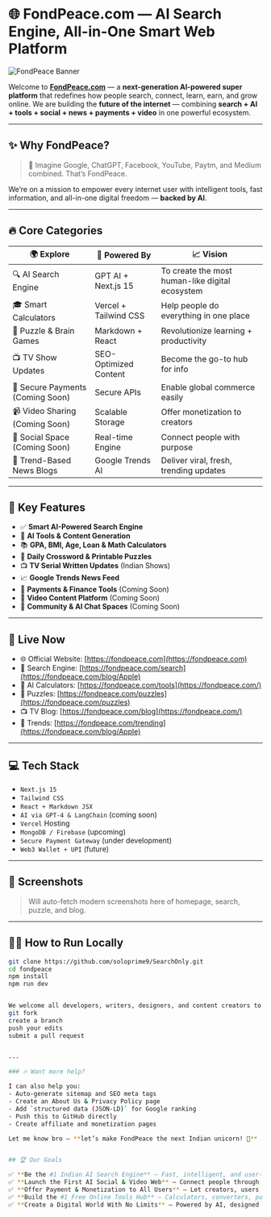 # 🌐 FondPeace.com — AI Search Engine, All-in-One Smart Web Platform

![FondPeace Banner](https://fondpeace.com/apple/resized-image.webp)

Welcome to **[FondPeace.com](https://fondpeace.com)** — a **next-generation AI-powered super platform** that redefines how people search, connect, learn, earn, and grow online. We are building the **future of the internet** — combining **search + AI + tools + social + news + payments + video** in one powerful ecosystem.

---

## ✨ Why FondPeace?

> 🧠 Imagine Google, ChatGPT, Facebook, YouTube, Paytm, and Medium combined. That’s FondPeace.

We’re on a mission to empower every internet user with intelligent tools, fast information, and all-in-one digital freedom — **backed by AI**.

---

## 🔥 Core Categories

| 🌍 Explore | 🚀 Powered By | 📈 Vision |
|-----------|---------------|----------|
| 🔍 AI Search Engine | GPT AI + Next.js 15 | To create the most human-like digital ecosystem |
| 🎓 Smart Calculators | Vercel + Tailwind CSS | Help people do everything in one place |
| 🧩 Puzzle & Brain Games | Markdown + React | Revolutionize learning + productivity |
| 📺 TV Show Updates | SEO-Optimized Content | Become the go-to hub for info |
| 🔐 Secure Payments (Coming Soon) | Secure APIs | Enable global commerce easily |
| 📹 Video Sharing (Coming Soon) | Scalable Storage | Offer monetization to creators |
| 💬 Social Space (Coming Soon) | Real-time Engine | Connect people with purpose |
| 📰 Trend-Based News Blogs | Google Trends AI | Deliver viral, fresh, trending updates |

---

## 🌟 Key Features

- ✅ **Smart AI-Powered Search Engine**  
- 🧠 **AI Tools & Content Generation**  
- 📚 **GPA, BMI, Age, Loan & Math Calculators**  
- 🧩 **Daily Crossword & Printable Puzzles**  
- 📺 **TV Serial Written Updates** (Indian Shows)  
- 📈 **Google Trends News Feed**  
- 💼 **Payments & Finance Tools** (Coming Soon)  
- 🎥 **Video Content Platform** (Coming Soon)  
- 💬 **Community & AI Chat Spaces** (Coming Soon)

---

## 🚀 Live Now

- 🌐 Official Website: [https://fondpeace.com](https://fondpeace.com)
- 🔎 Search Engine: [https://fondpeace.com/search](https://fondpeace.com/blog/Apple)
- 🧠 AI Calculators: [https://fondpeace.com/tools](https://fondpeace.com/)
- 🧩 Puzzles: [https://fondpeace.com/puzzles](https://fondpeace.com/puzzles)
- 📺 TV Blog: [https://fondpeace.com/blog](https://fondpeace.com/)
- 📰 Trends: [https://fondpeace.com/trending](https://fondpeace.com/blog/Apple)

---

## 💻 Tech Stack

- `Next.js 15`  
- `Tailwind CSS`  
- `React + Markdown JSX`  
- `AI via GPT-4 & LangChain` (coming soon)  
- `Vercel` Hosting  
- `MongoDB / Firebase` (upcoming)  
- `Secure Payment Gateway` (under development)  
- `Web3 Wallet + UPI` (future)

---

## 📸 Screenshots

> Will auto-fetch modern screenshots here of homepage, search, puzzle, and blog.

---

## 🧑‍💻 How to Run Locally

```bash
git clone https://github.com/soloprime9/SearchOnly.git
cd fondpeace
npm install
npm run dev


We welcome all developers, writers, designers, and content creators to join the FondPeace revolution.
git fork
create a branch
push your edits
submit a pull request


---

### 🔥 Want more help?

I can also help you:
- Auto-generate sitemap and SEO meta tags
- Create an About Us & Privacy Policy page
- Add `structured data (JSON-LD)` for Google ranking
- Push this to GitHub directly
- Create affiliate and monetization pages

Let me know bro – **let’s make FondPeace the next Indian unicorn! 🚀**


## 🏆 Our Goals

✅ **Be the #1 Indian AI Search Engine** — Fast, intelligent, and user-first.  
✅ **Launch the First AI Social & Video Web** — Connect people through AI-powered communities & content.  
✅ **Offer Payment & Monetization to All Users** — Let creators, users & learners earn through the platform.  
✅ **Build the #1 Free Online Tools Hub** — Calculators, converters, puzzles, trends & more, all in one place.  
✅ **Create a Digital World With No Limits** — Powered by AI, designed for growth, made for everyone.
